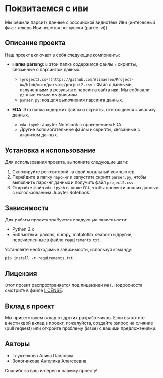 # Поквитаемся с иви

Мы решили парсить данные с российской видиотеки Иви (интересный факт: теперь Иви пишется по-русски (ранее ivi))


## Описание проекта

Наш проект включает в себя следующие компоненты:

- **Папка parsing**: В этой папке содержатся файлы и скрипты, связанные с парсингом данных.
  - `[project2.csv](https://github.com/Alinaereo/Project-AA/blob/main/parsing/project2.csv)`: Файл с данными, полученными в результате парсинга сайта иви. Мы собирали данные только по фильмам
  - `parser.py`: код для выполнения парсинга данных.

- **EDA**: Эта папка содержит файлы и скрипты, относящиеся к анализу данных.
  - `eda.ipynb`: Jupyter Notebook с проведением EDA.
  - Другие вспомогательные файлы и скрипты, связанные с анализом данных.


## Установка и использование

Для использования проекта, выполните следующие шаги:

1. Склонируйте репозиторий на свой локальный компьютер.
2. Перейдите в папку `парсинг` и запустите скрипт `parser.py`, чтобы выполнить парсинг данных и получить файл `project2.csv`.
3. Откройте файл `eda.ipynb` в папке `EDA`, чтобы провести анализ данных с использованием Jupyter Notebook.

## Зависимости

Для работы проекта требуются следующие зависимости:

- Python 3.x
- Библиотеки: pandas, numpy, matplotlib, seaborn и другие, перечисленные в файле `requirements.txt`.

Установите необходимые зависимости, используя команду:

```
pip install -r requirements.txt
```

## Лицензия

Этот проект распространяется под лицензией MIT. Подробности смотрите в файле [LICENSE](LICENSE).

## Вклад в проект

Мы приветствуем вклад от других разработчиков. Если вы хотите внести свой вклад в проект, пожалуйста, создайте запрос на слияние (pull request) или откройте проблему (issue) с вашими предложениями.

## Авторы

- Глушенкова Алина Павловна
- Золотникова Ангелика Алексеевна


Спасибо за ваш интерес к нашему проекту!
